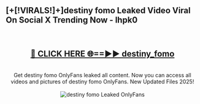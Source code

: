 <h2>[+[!VIRALS!]+]destiny fomo Leaked Video Viral On Social X Trending Now - lhpk0</h2>
<br>
<div align="center">
<h2><a href="https://libra.edu.pl?destiny_fomo" rel="nofollow">🔴 CLICK HERE 🌐==►► destiny_fomo</a></h2>
<br>
Get destiny fomo OnlyFans leaked all content. Now you can access all videos and pictures of destiny fomo OnlyFans. New Updated Files 2025!
<br>
<br>
<a href="https://libra.edu.pl?destiny_fomo" rel="nofollow" data-target="animated-image.originalLink"><img src="https://i.ibb.co.com/WyWwxjT/player-gif2.gif" alt="destiny fomo Leaked OnlyFans" style="max-width: 100%; display: inline-block;" data-target="animated-image.originalImage"></a>
</div>
<br>